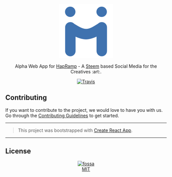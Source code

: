 <p align="center">
  <img src="./assets/banner@168px.png" alt="HapRamp Alpha Web App"/>
</p>
<p align="center">Alpha Web App for <a href="https://hapramp.com/">HapRamp</a> - A <a href="https://steem.io/">Steem</a> based Social Media for the Creatives :art:.</p>

<p align="center">
<a href="https://travis-ci.org/hapramp/alpha-web"><img alt="Travis" src="https://travis-ci.org/hapramp/alpha-web.svg?branch=master"></a>
</p>

## Contributing

If you want to contribute to the project, we would love to have you with us. Go through the [Contributing Guidelines](.github/CONTRIBUTING.md) to get started.

---

> This project was bootstrapped with [Create React App](https://github.com/facebookincubator/create-react-app).

---

## License

<p align="center">
  <a href="https://app.fossa.io/projects/git%2Bgithub.com%2Fhapramp%2Falpha-web?ref=badge_large">
    <img alt="fossa" src="https://app.fossa.io/api/projects/git%2Bgithub.com%2Fhapramp%2Falpha-web.svg?type=large"></img>
  </a>
  <br/>
  <a href="LICENSE">MIT</a>
</p>
